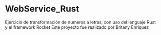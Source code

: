 # WebService_Rust
Ejercicio de transformación de numeros a letras, con uso del lenguaje Rust y el framework Rocket
Este proyecto fue realizado por Britany Enriquez
